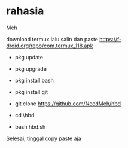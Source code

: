# rahasia
Meh 

download termux lalu salin dan paste
https://f-droid.org/repo/com.termux_118.apk

- pkg update

- pkg upgrade

- pkg install bash

- pkg install git

- git clone https://github.com/NeedMeh/hbd

- cd \hbd

- bash hbd.sh

Selesai, tinggal copy paste aja

